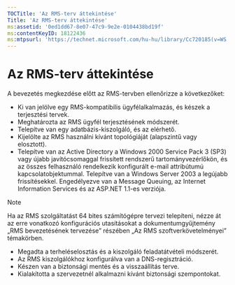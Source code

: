 ```yaml
---
TOCTitle: 'Az RMS-terv áttekintése'
Title: 'Az RMS-terv áttekintése'
ms:assetid: '0ed1dd67-8e07-47c9-9e2e-0104438bd19f'
ms:contentKeyID: 18122436
ms:mtpsurl: 'https://technet.microsoft.com/hu-hu/library/Cc720185(v=WS.10)'
---
```


Az RMS-terv áttekintése
=======================

A bevezetés megkezdése előtt az RMS-tervben ellenőrizze a következőket:

-   Ki van jelölve egy RMS-kompatibilis ügyfélalkalmazás, és készek a terjesztési tervek.
-   Meghatározta az RMS ügyfél terjesztésének módszerét.
-   Telepítve van egy adatbázis-kiszolgáló, és az elérhető.
-   Kijelölte az RMS használni kívánt topológiáját (alapszintű vagy elosztott).
-   Telepítve van az Active Directory a Windows 2000 Service Pack 3 (SP3) vagy újabb javítócsomaggal frissített rendszerű tartományvezérlőkön, és az összes felhasználó rendelkezik konfigurált e-mail attribútumú kapcsolatobjektummal. Telepítve van a Windows Server 2003 a legújabb frissítésekkel. Engedélyezve van a Message Queuing, az Internet Information Services és az ASP.NET 1.1-es verziója.

> [!NOTE]
> Ha az RMS szolgáltatást 64 bites számítógépre tervezi telepíteni, nézze át az erre vonatkozó konfigurációs utasításokat a dokumentumgyűjtemény „RMS bevezetésének tervezése” részében „Az RMS szoftverkövetelményei” témakörben.

-   Megadta a terheléselosztás és a kiszolgáló feladatátvételi módszerét.
-   Az RMS kiszolgálókhoz konfigurálva van a DNS-regisztráció.
-   Készen van a biztonsági mentés és a visszaállítás terve.
-   Kialakította a szervezetnél alkalmazni kívánt biztonsági szempontokat.
